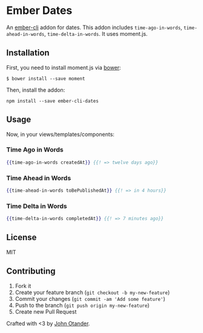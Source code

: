 # Ember Dates

An [ember-cli](http://ember-cli.com) addon for dates. This addon includes
`time-ago-in-words`, `time-ahead-in-words`, `time-delta-in-words`. It uses
moment.js.

## Installation

First, you need to install moment.js via [bower](http://bower.io):

```
$ bower install --save moment
```

Then, install the addon:

```
npm install --save ember-cli-dates
```

## Usage

Now, in your views/templates/components:

### Time Ago in Words

```hbs
{{time-ago-in-words createdAt}} {{! => twelve days ago}}
```

### Time Ahead in Words

```hbs
{{time-ahead-in-words toBePublishedAt}} {{! => in 4 hours}}
```

### Time Delta in Words

```hbs
{{time-delta-in-words completedAt}} {{! => 7 minutes ago}}
```

## License

MIT

## Contributing

1. Fork it
2. Create your feature branch (`git checkout -b my-new-feature`)
3. Commit your changes (`git commit -am 'Add some feature'`)
4. Push to the branch (`git push origin my-new-feature`)
5. Create new Pull Request

Crafted with <3 by [John Otander](http://johnotander.com).
